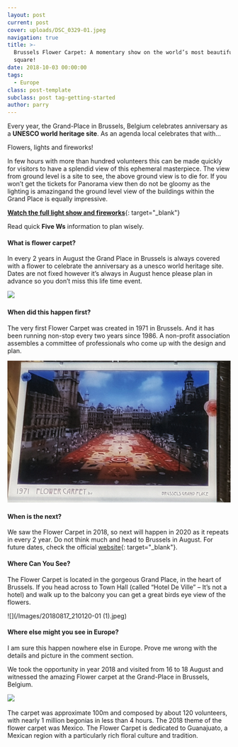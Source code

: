 ```yaml
---
layout: post
current: post
cover: uploads/DSC_0329-01.jpeg
navigation: true
title: >-
  Brussels Flower Carpet: A momentary show on the world’s most beautiful central
  square!
date: 2018-10-03 00:00:00
tags:
  - Europe
class: post-template
subclass: post tag-getting-started
author: parry
---
```


Every year, the Grand-Place in Brussels, Belgium celebrates anniversary as a **UNESCO world heritage site**. As an agenda local celebrates that with…

Flowers, lights and fireworks!

In few hours with more than hundred volunteers this can be made quickly for visitors to have a splendid view of this ephemeral masterpiece. The view from ground level is a site to see, the above ground view is to die for. If you won’t get the tickets for Panorama view then do not be gloomy as the lighting is amazingand the ground level view of the buildings within the Grand Place is equally impressive.

[**Watch the full light show and fireworks**](https://www.youtube.com/watch?v=F9wPN-2RTrc&amp;t=96s){: target="_blank"}

Read quick **Five Ws** information to plan wisely.

#### What is flower carpet?

In every 2 years in August the Grand Place in Brussels is always covered with a flower to celebrate the anniversary as a unesco world heritage site. Dates are not fixed however it’s always in August hence please plan in advance so you don’t miss this life time event.

![](/Images/DSC_0329-01.jpeg)

#### When did this happen first?

The very first Flower Carpet was created in 1971 in Brussels. And it has been running non-stop every two years since 1986. A non-profit association assembles a committee of professionals who come up with the design and plan.&nbsp;

![](/Images/20180816_225830-01.jpeg)

#### When is the next?

We saw the Flower Carpet in 2018, so next will happen in 2020 as it repeats in every 2 year. Do not think much and head to Brussels in August. For future dates, check the official [website](https://www.brussels.be/flower-carpet){: target="_blank"}.

#### Where Can You See?

The Flower Carpet is located in the gorgeous Grand Place, in the heart of Brussels. If you head across to Town Hall (called “Hotel De Ville” – It’s not a hotel) and walk up to the balcony you can get a great birds eye view of the flowers.

![](/Images/20180817_210120-01 &#40;1&#41;.jpeg)

#### Where else might you see in Europe?

I am sure this happen nowhere else in Europe. Prove me wrong with the details and picture in the comment section.

We took the opportunity in year 2018 and visited from 16 to 18 August and witnessed the amazing Flower carpet at the Grand-Place in Brussels, Belgium.

![](/Images/DSC_0332-01.jpeg)

The carpet was approximate 100m and composed by about 120 volunteers, with nearly 1 million begonias in less than 4 hours. The 2018 theme of the flower carpet was Mexico. The Flower Carpet is dedicated to Guanajuato, a Mexican region with a particularly rich floral culture and tradition.